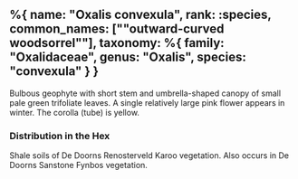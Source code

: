 %{
    name: "Oxalis convexula",
    rank: :species,
    common_names: ["\"outward-curved woodsorrel\""],
    taxonomy: %{
        family: "Oxalidaceae",
        genus: "Oxalis",
        species: "convexula"
    }
}
---

Bulbous geophyte with short stem and umbrella-shaped canopy of small pale green trifoliate leaves. A single relatively large
pink flower appears in winter. The corolla (tube) is yellow.

<!-- read more -->

### Distribution in the Hex

Shale soils of De Doorns Renosterveld Karoo vegetation. Also occurs in De Doorns Sanstone Fynbos vegetation.